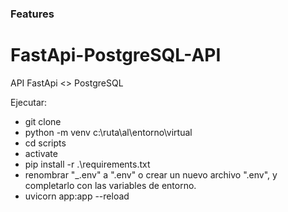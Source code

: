 ### Features

# FastApi-PostgreSQL-API

API FastApi &lt;> PostgreSQL

Ejecutar:

- git clone
- python -m venv c:\ruta\al\entorno\virtual
- cd scripts
- activate
- pip install -r .\requirements.txt
- renombrar "\_.env" a ".env" o crear un nuevo archivo ".env", y completarlo con las variables de entorno.
- uvicorn app:app --reload
